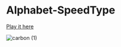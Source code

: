 # Alphabet-SpeedType

[Play it here](https://adam-sharp2003.github.io/Alphabet-SpeedType/)

![carbon (1)](https://github.com/adam-sharp2003/Alphabet-SpeedType/assets/79047247/469ad9b6-543f-43fc-8d61-c82a100c4ce9)
